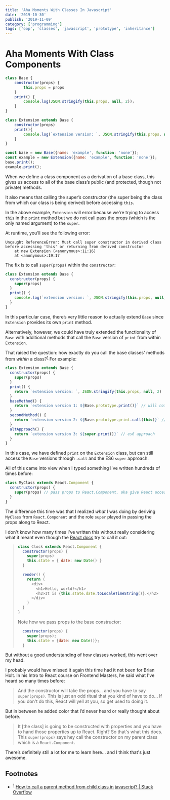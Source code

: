 ```yaml
---
title: 'Aha Moments With Classes In Javascript'
date: '2019-10-30'
publish: '2019-11-09'
category: ['programming']
tags: ['oop', 'classes', 'javascript', 'prototype', 'inheritance']
---
```


# Aha Moments With Class Components

```javascript
class Base {
    constructor(props) {
        this.props = props
    }
    print() {
        console.log(JSON.stringify(this.props, null, 2));
    }
}

class Extension extends Base {
    constructor(props)
    print(){
        console.log(`extension version: `, JSON.stringify(this.props, null, 2))
    }
}

const base = new Base({name: 'example', function: 'none'});
const example = new Extension({name: 'example', function: 'none'});
base.print();
example.print();

```

When we define a class component as a derivation of a base class, this gives us access to all of the base class’s public (and protected, though not private) methods.

It also means that calling the super’s constructor (the super being the class from which our class is being derived) before accessing `this`.

In the above example, `Extension` will error because we're trying to access `this` in the `print` method but we do not call pass the props (which is the only named argument) to the `super`.

At runtime, you’ll see the following error:

```
Uncaught ReferenceError: Must call super constructor in derived class before accessing 'this' or returning from derived constructor
    at new Extension (<anonymous>:11:16)
    at <anonymous>:19:17
```

The fix is to call `super(props)` within the `constructor`:

```javascript
class Extension extends Base {
  constructor(props) {
    super(props)
  }
  print() {
    console.log(`extension version: `, JSON.stringify(this.props, null, 2))
  }
}
```

In this particular case, there’s very little reason to actually extend `Base` since `Extension` provides its own `print` method.

Alternatively, however, we could have truly extended the functionality of `Base` with additional methods that call the `Base` version of `print` from within `Extension`.

That raised the question: how exactly do you call the base classes' methods from _within_ a class?<sup>[1](#footnotes)</sup><a id="fn1"></a>
For example:

```javascript
class Extension extends Base {
  constructor(props) {
    super(props)
  }
  print() {
    return `extension version: `, JSON.stringify(this.props, null, 2)
  }
  baseMethod() {
    return `extension version 1: ${Base.prototype.print()}` // will not work because of context
  }
  secondMethod() {
    return `extension version 2: ${Base.prototype.print.call(this)}` // add context
  }
  altApproach() {
    return `extension version 3: ${super.print()}` // es6 approach
  }
}
```

In this case, we have defined `print` on the `Extension` class, but can still access the `Base` versions through `.call` and the ES6 `super` approach.

All of this came into view when I typed something I've written hundreds of times before:

```javascript
class MyClass extends React.Component {
  constructor(props) {
    super(props) // pass props to React.Component, aka give React access to the props with which we called `MyClass`
  }
}
```

The difference this time was that I realized _what_ I was doing by deriving `MyClass` from `React.Component` and the role `super` played in passing the props along to React.

I don't know how many times I've written this without really considering what it meant even though the [React docs](https://reactjs.org/docs/state-and-lifecycle.html#adding-local-state-to-a-class) try to call it out:

> ```javascript
> class Clock extends React.Component {
>   constructor(props) {
>     super(props)
>     this.state = { date: new Date() }
>   }
>
>   render() {
>     return (
>       <div>
>         <h1>Hello, world!</h1>
>         <h2>It is {this.state.date.toLocaleTimeString()}.</h2>
>       </div>
>     )
>   }
> }
> ```
>
> Note how we pass props to the base constructor:
>
> ```javascript
>   constructor(props) {
>     super(props);
>     this.state = {date: new Date()};
>   }
> ```

But without a good understanding of _how_ classes worked, this went over my head.

I probably would have missed it again this time had it not been for Brian Holt. In his Intro to React course on Frontend Masters, he said what I've heard so many times before:

> And the constructor will take the props... and you have to say `super(props)`. This is just an odd ritual that you kind of have to do... If you don't do this, React will yell at you, so get used to doing it.

But in between he added color that I’d never heard or really thought about before.

> It [the class] is going to be constructed with properties and you have to hand those properties up to React. Right? So that's what this does. This `super(props)` says hey call the constructor on my parent class which is a `React.Component`.

There’s definitely still a lot for me to learn here... and I think that's just awesome.

## Footnotes

- <sup>[1](#fn1)</sup> [ How to call a parent method from child class in javascript? | Stack Overflow](https://stackoverflow.com/questions/11854958/how-to-call-a-parent-method-from-child-class-in-javascript/41346510#41346510)

